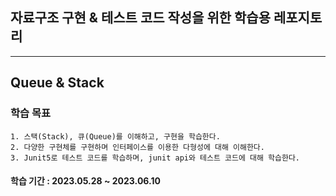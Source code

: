 ## 자료구조 구현 & 테스트 코드 작성을 위한 학습용 레포지토리
---


## Queue & Stack

### 학습 목표 
```
1. 스택(Stack), 큐(Queue)를 이해하고, 구현을 학습한다.
2. 다양한 구현체를 구현하며 인터페이스를 이용한 다형성에 대해 이해한다. 
3. Junit5로 테스트 코드를 학습하며, junit api와 테스트 코드에 대해 학습한다. 
```

#### 학습 기간 : 2023.05.28 ~ 2023.06.10 

